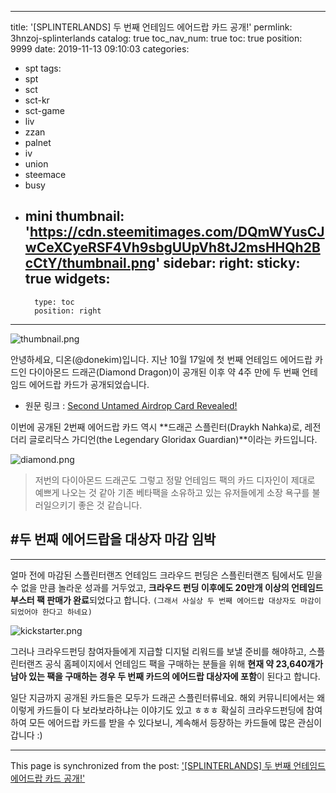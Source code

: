 
---
title: '[SPLINTERLANDS] 두 번째 언테임드 에어드랍 카드 공개!'
permlink: 3hnzoj-splinterlands
catalog: true
toc_nav_num: true
toc: true
position: 9999
date: 2019-11-13 09:10:03
categories:
- spt
tags:
- spt
- sct
- sct-kr
- sct-game
- liv
- zzan
- palnet
- iv
- union
- steemace
- busy
- mini
thumbnail: 'https://cdn.steemitimages.com/DQmWYusCJwCeXCyeRSF4Vh9sbgUUpVh8tJ2msHHQh2BcCtY/thumbnail.png'
sidebar:
    right:
        sticky: true
widgets:
    -
        type: toc
        position: right
---


![thumbnail.png](https://cdn.steemitimages.com/DQmWYusCJwCeXCyeRSF4Vh9sbgUUpVh8tJ2msHHQh2BcCtY/thumbnail.png)

안녕하세요, 디온(@donekim)입니다. 지난 10월 17일에 첫 번째 언테임드 에어드랍 카드인 다이아몬드 드래곤(Diamond Dragon)이 공개된 이후 약 4주 만에 두 번째 언테임드 에어드랍 카드가 공개되었습니다. 

- 원문 링크 : [Second Untamed Airdrop Card Revealed!](https://steemit.com/splinterlands/@steemmonsters/second-untamed-airdrop-card-revealed)

이번에 공개된 2번째 에어드랍 카드 역시 **드래곤 스플린터(Draykh Nahka)로, 레전더리 글로리닥스 가디언(the Legendary Gloridax Guardian)**이라는 카드입니다.

![diamond.png](https://cdn.steemitimages.com/DQmbPn533oi1LksMCzcB12wRvgzsABnC3Fy1BpdzZReu5Tf/diamond.png)

> 저번의 다이아몬드 드래곤도 그렇고 정말 언테임드 팩의 카드 디자인이 제대로 예쁘게 나오는 것 같아 기존 베타팩을 소유하고 있는 유저들에게 소장 욕구를 불러일으키기 좋은 것 같습니다.

## #두 번째 에어드랍을 대상자 마감 임박
---

얼마 전에 마감된 스플린터랜즈 언테임드 크라우드 펀딩은 스플린터랜즈 팀에서도 믿을 수 없을 만큼 놀라운 성과를 거두었고, **크라우드 펀딩 이후에도 20만개 이상의 언테임드 부스터 팩 판매가 완료**되었다고 합니다. `(그래서 사실상 두 번째 에어드랍 대상자도 마감이 되었어야 한다고 하네요)`

![kickstarter.png](https://cdn.steemitimages.com/DQmU3V29c2jspkiuZ6z3F26U1tbk9cuTs3KZDbKMmP7vSu2/kickstarter.png)

그러나 크라우드펀딩 참여자들에게 지급할 디지털 리워드를 보낼 준비를 해야하고, 스플린터랜즈 공식 홈페이지에서 언테임드 팩을 구매하는 분들을 위해 **현재 약 23,640개가 남아 있는 팩을 구매하는 경우 두 번째 카드의 에어드랍 대상자에 포함**이 된다고 합니다.

일단 지금까지 공개된 카드들은 모두가 드래곤 스플린터류네요. 해외 커뮤니티에서는 왜 이렇게 카드들이 다 보라보라하냐는 이야기도 있고 ㅎㅎㅎ 확실히 크라우드펀딩에 참여하여 모든 에어드랍 카드를 받을 수 있다보니, 계속해서 등장하는 카드들에 많은 관심이 갑니다 :)

- - -

This page is synchronized from the post: ['[SPLINTERLANDS] 두 번째 언테임드 에어드랍 카드 공개!'](https://steemit.com/@donekim/3hnzoj-splinterlands)
